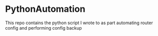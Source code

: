 # PythonAutomation
This repo contains the python script I wrote to as part automating router config and performing config backup
